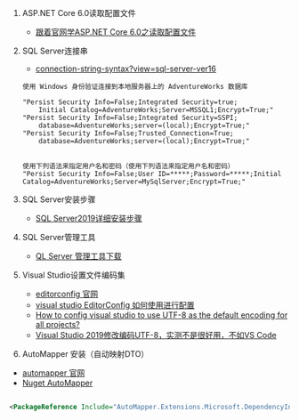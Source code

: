 1. ASP.NET Core 6.0读取配置文件

    - [跟着官网学ASP.NET Core 6.0之读取配置文件](https://www.51cto.com/article/700623.html)

2. SQL Server连接串

    - [connection-string-syntax?view=sql-server-ver16](https://learn.microsoft.com/zh-cn/sql/connect/ado-net/connection-string-syntax?view=sql-server-ver16)

    ```
    使用 Windows 身份验证连接到本地服务器上的 AdventureWorks 数据库
    
    "Persist Security Info=False;Integrated Security=true;  
        Initial Catalog=AdventureWorks;Server=MSSQL1;Encrypt=True;"  
    "Persist Security Info=False;Integrated Security=SSPI;  
        database=AdventureWorks;server=(local);Encrypt=True;"  
    "Persist Security Info=False;Trusted_Connection=True;  
        database=AdventureWorks;server=(local);Encrypt=True;"
    
    
    使用下列语法来指定用户名和密码（使用下列语法来指定用户名和密码）
    "Persist Security Info=False;User ID=*****;Password=*****;Initial Catalog=AdventureWorks;Server=MySqlServer;Encrypt=True;"
    ```

3. SQL Server安装步骤

    - [SQL Server2019详细安装步骤](https://blog.csdn.net/weixin_39447365/article/details/128416624)


4. SQL Server管理工具

    - [QL Server 管理工具下载](https://learn.microsoft.com/zh-cn/sql/ssms/download-sql-server-management-studio-ssms?redirectedfrom=MSDN&view=sql-server-ver16)


5. Visual Studio设置文件编码集

    - [editorconfig 官网](https://editorconfig.org/)
    - [visual studio EditorConfig 如何使用进行配置](https://learn.microsoft.com/en-us/visualstudio/ide/create-portable-custom-editor-options?view=vs-2019)
    - [How to config visual studio to use UTF-8 as the default encoding for all projects?](https://stackoverflow.com/questions/41335199/how-to-config-visual-studio-to-use-utf-8-as-the-default-encoding-for-all-project)
    - [Visual Studio 2019修改编码UTF-8，实测不是很好用，不如VS Code](https://www.jb51.net/article/182665.htm)

6. AutoMapper 安装（自动映射DTO）

- [automapper 官网](https://automapper.org/)
- [Nuget AutoMapper](https://www.nuget.org/packages/AutoMapper.Extensions.Microsoft.DependencyInjection)

```xml

<PackageReference Include="AutoMapper.Extensions.Microsoft.DependencyInjection" Version="12.0.1"/>
```
